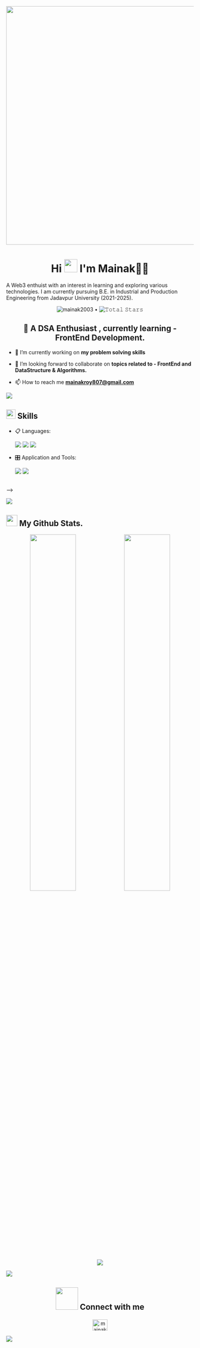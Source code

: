 <img src="https://www.lambdatest.com/resources/images/news24.gif" width="1550px" height="640px">

<h1 align="center">Hi <img src="https://media.giphy.com/media/hvRJCLFzcasrR4ia7z/giphy.gif" width="35"> I'm Mainak🐱‍👤</h1>

A Web3 enthuist with an interest in learning and exploring various technologies. I am currently pursuing B.E. in Industrial and Production Engineering from Jadavpur University (2021-2025).

<p align="center">
    <img src="https://komarev.com/ghpvc/?username=mainak2003&label=Profile%20views&color=0e75b6&style=flat" alt="mainak2003" /> •  
    <img src="https://img.shields.io/github/stars/mainak2003?label=Stars" alt="𝚃𝚘𝚝𝚊𝚕 𝚂𝚝𝚊𝚛𝚜">
  </p>


<h2 align="center">🧠 A  DSA Enthusiast  , currently learning - FrontEnd Development.</h2>




-  🔭 I’m currently working on **my problem solving skills**


- 👯 I’m looking forward to collaborate on **topics related to - FrontEnd and DataStructure & Algorithms.**

- 📫 How to reach me **mainakroy807@gmail.com**


<img src="https://user-images.githubusercontent.com/73097560/115834477-dbab4500-a447-11eb-908a-139a6edaec5c.gif"></a>
## <img src="https://media2.giphy.com/media/QssGEmpkyEOhBCb7e1/giphy.gif?cid=ecf05e47a0n3gi1bfqntqmob8g9aid1oyj2wr3ds3mg700bl&rid=giphy.gif" width ="25"><b> Skills</b>
<p align="center">

- 📋 Languages: 
    
    <img src="https://img.shields.io/badge/html5-000?style=for-the-badge&logo=html5&color=151515&logoColor=000&labelColor=f28a00">
    <img src="https://img.shields.io/badge/css3-000?style=for-the-badge&logo=css3&color=151515&logoColor=000&labelColor=f28a00">
    <img src="https://img.shields.io/badge/javascript-000?style=for-the-badge&logo=javascript&color=151515&logoColor=000&labelColor=f28a00">
   

    
    


    
- 🎛️ Application and Tools:

    <img src="https://img.shields.io/badge/Visual%20Studio%20Code-000?style=for-the-badge&logo=visual-studio-code&color=151515&logoColor=000&labelColor=f28a00">
    <img src="https://img.shields.io/badge/github-000?style=for-the-badge&logo=github&color=151515&logoColor=000&labelColor=f28a00">
    

 
 
</p>
<br>  -->
 

<img src="https://user-images.githubusercontent.com/73097560/115834477-dbab4500-a447-11eb-908a-139a6edaec5c.gif"></a>
## <img src="https://media.giphy.com/media/iY8CRBdQXODJSCERIr/giphy.gif" width="30px"> My Github Stats.

 <p align="center">

  <img width="49.5%" src="https://github-readme-stats.vercel.app/api?username=mainak2003&show_icons=true&theme=dark&hide_border=true&icon_color=f28a00" />
    <img width="49.5%" src="https://github-readme-streak-stats.herokuapp.com/?user=mainak2003&theme=dark&hide_border=true" />
  </a>
</p>



 
 
<p align="center">
<a href="https://github.com/gaurav5677/github-readme-activity-graph#gh-dark-mode-only">
 <img src="https://github-readme-activity-graph.cyclic.app/graph?username=mainak2003&hide_border=true&bg_color=151515&color=A6E8DB&line=01F979&point=00FF04">
</a>
</p>



 <img src="https://user-images.githubusercontent.com/73097560/115834477-dbab4500-a447-11eb-908a-139a6edaec5c.gif"></a>

 ## <p align="center"><img src="https://media.giphy.com/media/LnQjpWaON8nhr21vNW/giphy.gif" width="60"> Connect with me</p>
<p align="center">
<a href="https://www.linkedin.com/in/mainak-roy-9aa2b4242/" target="blank"><img align="center" src="https://visualping.io/blog/images/post/post-63/img1.jpg" alt="mainak-roy-9aa2b4242" height="30" width="40" /></a>
</p>

<img src="https://user-images.githubusercontent.com/61057666/169029838-74df663d-2e62-4d77-bdff-b43f7d63f00f.png">
